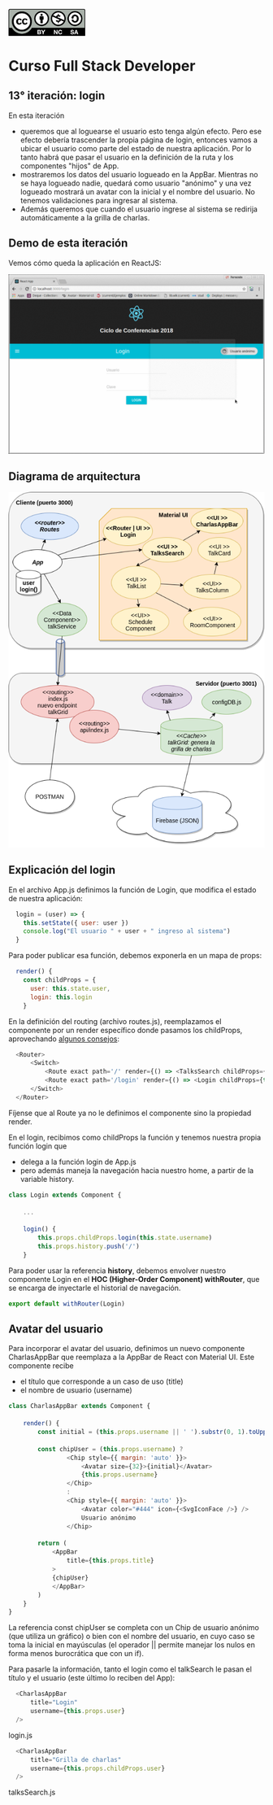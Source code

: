 <img src="images/license.png"
    width="30%" height="30%">

# Curso Full Stack Developer

## 13° iteración: login

En esta iteración

- queremos que al loguearse el usuario esto tenga algún efecto. Pero ese efecto debería trascender la propia página de login, entonces vamos a ubicar el usuario como parte del estado de nuestra aplicación. Por lo tanto habrá que pasar el usuario en la definición de la ruta y los componentes "hijos" de App. 
- mostraremos los datos del usuario logueado en la AppBar. Mientras no se haya logueado nadie, quedará como usuario "anónimo" y una vez logueado mostrará un avatar con la inicial y el nombre del usuario. No tenemos validaciones para ingresar al sistema.
- Además queremos que cuando el usuario ingrese al sistema se redirija automáticamente a la grilla de charlas. 

## Demo de esta iteración

Vemos cómo queda la aplicación en ReactJS:

![](images/demo.gif)


## Diagrama de arquitectura

![](images/Iteracion13.png)

## Explicación del login

En el archivo App.js definimos la función de Login, que modifica el estado de nuestra aplicación:

```javascript
  login = (user) => {
    this.setState({ user: user })
    console.log("El usuario " + user + " ingreso al sistema")
  }
```

Para poder publicar esa función, debemos exponerla en un mapa de props:

```javascript
  render() {
    const childProps = {
      user: this.state.user,
      login: this.login
    }
```

En la definición del routing (archivo routes.js), reemplazamos el componente por un render específico donde pasamos los childProps, aprovechando [algunos consejos](https://stackoverflow.com/questions/41679324/how-do-i-pass-parent-state-to-its-child-components):

```javascript
  <Router>
      <Switch>
          <Route exact path='/' render={() => <TalksSearch childProps={this.props.childProps} />} />
          <Route exact path='/login' render={() => <Login childProps={this.props.childProps} />} />
      </Switch>
  </Router>
```

Fíjense que al Route ya no le definimos el componente sino la propiedad render.

En el login, recibimos como childProps la función y tenemos nuestra propia función login que

- delega a la función login de App.js
- pero además maneja la navegación hacia nuestro home, a partir de la variable history.

```javascript
class Login extends Component {

    ...

    login() {
        this.props.childProps.login(this.state.username)
        this.props.history.push('/')
    }
```

Para poder usar la referencia **history**, debemos envolver nuestro componente Login en el **HOC (Higher-Order Component) withRouter**, que se encarga de inyectarle el historial de navegación. 

```javascript
export default withRouter(Login)
```

## Avatar del usuario

Para incorporar el avatar del usuario, definimos un nuevo componente CharlasAppBar que reemplaza a la AppBar de React con Material UI. Este componente recibe

- el título que corresponde a un caso de uso (title)
- el nombre de usuario (username)

```javascript
class CharlasAppBar extends Component {

    render() {
        const initial = (this.props.username || ' ').substr(0, 1).toUpperCase()

        const chipUser = (this.props.username) ? 
                <Chip style={{ margin: 'auto' }}>
                    <Avatar size={32}>{initial}</Avatar>
                    {this.props.username}
                </Chip>
                :
                <Chip style={{ margin: 'auto' }}>
                    <Avatar color="#444" icon={<SvgIconFace />} />
                    Usuario anónimo
                </Chip>
            
        return (
            <AppBar
                title={this.props.title}
            >
            {chipUser}
            </AppBar>
        )
    }
}
```

La referencia const chipUser se completa con un Chip de usuario anónimo (que utiliza un gráfico) o bien con el nombre del usuario, en cuyo caso se toma la inicial en mayúsculas (el operador || permite manejar los nulos en forma menos burocrática que con un if).

Para pasarle la información, tanto el login como el talkSearch le pasan el título y el usuario (este último lo reciben del App):

```javascript
  <CharlasAppBar
      title="Login"
      username={this.props.user}
  />
```
login.js

```javascript
  <CharlasAppBar
      title="Grilla de charlas"
      username={this.props.childProps.user}
  />
```
talksSearch.js

